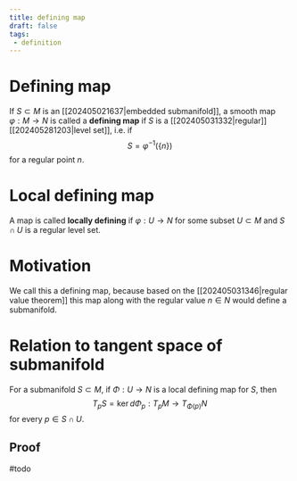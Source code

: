 ```yaml
---
title: defining map
draft: false
tags:
 - definition
---
```

# Defining map
If $S \subset M$ is an [[202405021637|embedded submanifold]], a smooth map $\varphi:M \to N$ is called a **defining map** if $S$ is a [[202405031332|regular]] [[202405281203|level set]], i.e. if 
$$S = \varphi^{-1}(\{n\})$$
for a regular point $n$. 

# Local defining map
A map is called **locally defining** if $\varphi:U \to N$ for some subset $U \subset M$ and $S \cap U$ is a regular level set. 

# Motivation
We call this a defining map, because based on the [[202405031346|regular value theorem]] this map along with the regular value $n \in N$ would define a submanifold. 

# Relation to tangent space of submanifold
For a submanifold $S \subset M$, if $\Phi:U \to N$ is a local defining map for $S$, then 
$$ T_pS = \ker d\Phi_p: T_pM \longrightarrow T_{\Phi(p)}N$$
for every $p \in S \cap U$. 

## Proof
#todo 